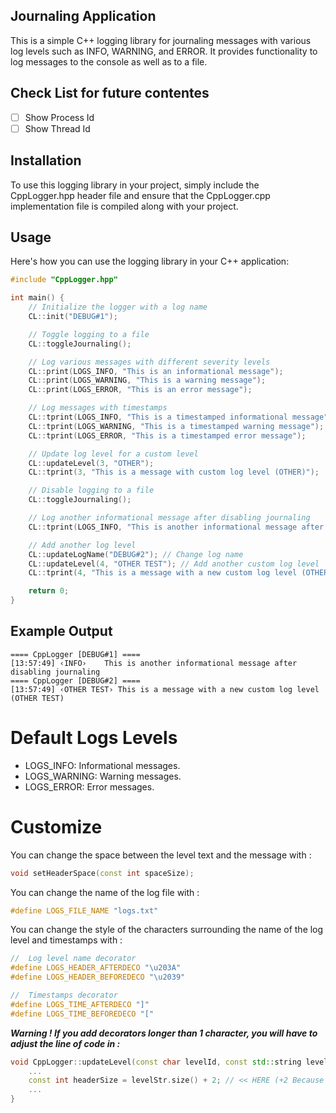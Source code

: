 ## Journaling Application

This is a simple C++ logging library for journaling messages with various log levels such as INFO, WARNING, and ERROR. It provides functionality to log messages to the console as well as to a file.

## Check List for future contentes
- [ ] Show Process Id
- [ ] Show Thread Id

## Installation

To use this logging library in your project, simply include the CppLogger.hpp header file and ensure that the CppLogger.cpp implementation file is compiled along with your project.

## Usage

Here's how you can use the logging library in your C++ application:

```cpp
#include "CppLogger.hpp"

int main() {
    // Initialize the logger with a log name
    CL::init("DEBUG#1");

    // Toggle logging to a file
    CL::toggleJournaling();

    // Log various messages with different severity levels
    CL::print(LOGS_INFO, "This is an informational message");
    CL::print(LOGS_WARNING, "This is a warning message");
    CL::print(LOGS_ERROR, "This is an error message");

    // Log messages with timestamps
    CL::tprint(LOGS_INFO, "This is a timestamped informational message");
    CL::tprint(LOGS_WARNING, "This is a timestamped warning message");
    CL::tprint(LOGS_ERROR, "This is a timestamped error message");

    // Update log level for a custom level
    CL::updateLevel(3, "OTHER");
    CL::tprint(3, "This is a message with custom log level (OTHER)");

    // Disable logging to a file
    CL::toggleJournaling();

    // Log another informational message after disabling journaling
    CL::tprint(LOGS_INFO, "This is another informational message after disabling journaling");

    // Add another log level
    CL::updateLogName("DEBUG#2"); // Change log name
    CL::updateLevel(4, "OTHER TEST"); // Add another custom log level
    CL::tprint(4, "This is a message with a new custom log level (OTHER TEST)");

    return 0;
}
```
## Example Output

```log
==== CppLogger [DEBUG#1] ====
[13:57:49] ‹INFO›    This is another informational message after disabling journaling
==== CppLogger [DEBUG#2] ====
[13:57:49] ‹OTHER TEST› This is a message with a new custom log level (OTHER TEST)
```

# Default Logs Levels
* LOGS_INFO: Informational messages.
* LOGS_WARNING: Warning messages.
* LOGS_ERROR: Error messages.
  
# Customize
You can change the space between the level text and the message with :
```cpp
void setHeaderSpace(const int spaceSize);
```
You can change the name of the log file with :
```cpp
#define LOGS_FILE_NAME "logs.txt"
```
You can change the style of the characters surrounding the name of the log level and timestamps with :
```cpp
//  Log level name decorator
#define LOGS_HEADER_AFTERDECO "\u203A"
#define LOGS_HEADER_BEFOREDECO "\u2039"

//  Timestamps decorator
#define LOGS_TIME_AFTERDECO "]"
#define LOGS_TIME_BEFOREDECO "["
```
***Warning ! If you add decorators longer than 1 character, you will have to adjust the line of code in :***
```cpp
void CppLogger::updateLevel(const char levelId, const std::string levelStr){
    ...
    const int headerSize = levelStr.size() + 2; // << HERE (+2 Because there are only 2 characters surrounding the log level name)
    ...
}
```
